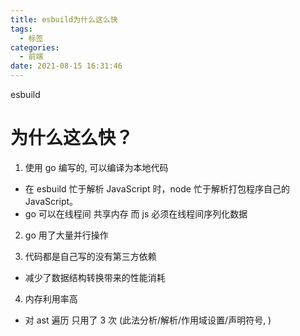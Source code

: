 ```yaml
---
title: esbuild为什么这么快
tags:
  - 标签
categories:
  - 前端
date: 2021-08-15 16:31:46
---
```


esbuild

<!-- more -->

# 为什么这么快？

1. 使用 go 编写的, 可以编译为本地代码

- 在 esbuild 忙于解析 JavaScript 时，node 忙于解析打包程序自己的 JavaScript。
- go 可以在线程间 共享内存 而 js 必须在线程间序列化数据

2. go 用了大量并行操作

3. 代码都是自己写的没有第三方依赖

- 减少了数据结构转换带来的性能消耗

4. 内存利用率高

- 对 ast 遍历 只用了 3 次 (此法分析/解析/作用域设置/声明符号, )

<!-- {% include_code lang:javascript promise/promise1.js %} -->

<!-- TODO: 未完待续 -->
